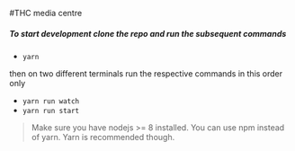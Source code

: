 #THC media centre

##### To start development clone the repo and run the subsequent commands

- `yarn`

then on two different terminals run the respective commands in this order only

- `yarn run watch`
- `yarn run start`

> Make sure you have nodejs >= 8 installed. You can use npm instead of yarn. Yarn is recommended though.
